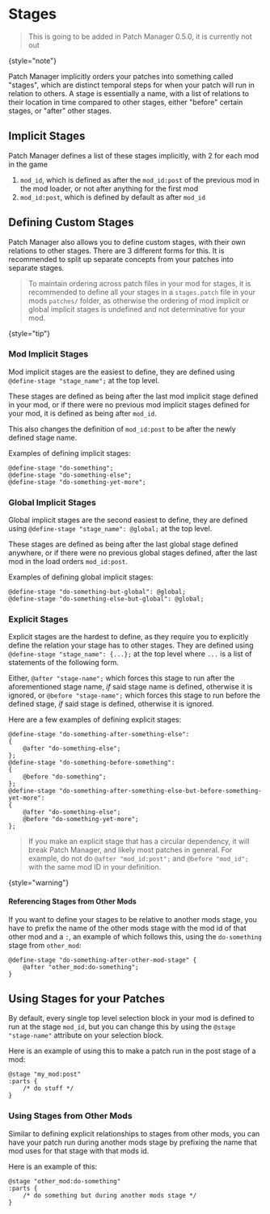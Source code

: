 # Stages
<show-structure for="chapter,procedure" depth="2"/>

> This is going to be added in Patch Manager 0.5.0, it is currently not out
> 
{style="note"}


Patch Manager implicitly orders your patches into something called "stages", which are distinct temporal steps for when
your patch will run in relation to others. A stage is essentially a name, with a list of relations to their location in
time compared to other stages, either "before" certain stages, or "after" other stages.

## Implicit Stages

Patch Manager defines a list of these stages implicitly, with 2 for each mod in the game

1. `mod_id`, which is defined as after the `mod_id:post` of the previous mod in the mod loader, or not after anything for the first mod
2. `mod_id:post`, which is defined by default as after `mod_id`

## Defining Custom Stages

Patch Manager also allows you to define custom stages, with their own relations to other stages. There are 3 different
forms for this. It is recommended to split up separate concepts from your patches into separate stages.

> To maintain ordering across patch files in your mod for stages, it is recommended to define all your stages in a 
> `stages.patch` file in your mods `patches/` folder, as otherwise the ordering of mod implicit or global implicit stages
> is undefined and not determinative for your mod.
> 
{style="tip"}

### Mod Implicit Stages

Mod implicit stages are the easiest to define, they are defined using `@define-stage "stage_name";` at the top level.

These stages are defined as being after the last mod implicit stage defined in your mod, or if there were no previous
mod implicit stages defined for your mod, it is defined as being after `mod_id`.

This also changes the definition of `mod_id:post` to be after the newly defined stage name.

Examples of defining implicit stages:

```
@define-stage "do-something";
@define-stage "do-something-else";
@define-stage "do-something-yet-more";
```

### Global Implicit Stages

Global implicit stages are the second easiest to define, they are defined using `@define-stage "stage_name": @global;`
at the top level.

These stages are defined as being after the last global stage defined anywhere, or if there were no previous global stages
defined, after the last mod in the load orders `mod_id:post`.

Examples of defining global implicit stages:

```
@define-stage "do-something-but-global": @global;
@define-stage "do-something-else-but-global": @global;
```

### Explicit Stages

Explicit stages are the hardest to define, as they require you to explicitly define the relation your stage has to other
stages. They are defined using `@define-stage "stage_name": {...};` at the top level where `...` is a list of statements
of the following form.

Either, `@after "stage-name";` which forces this stage to run after the aforementioned stage name, *if* said stage name 
is defined, otherwise it is ignored, or `@before "stage-name";` which forces this stage to run before the defined
stage, *if* said stage is defined, otherwise it is ignored.

Here are a few examples of defining explicit stages:

```
@define-stage "do-something-after-something-else": 
{
    @after "do-something-else";
};
@define-stage "do-something-before-something":
{
    @before "do-something";
};
@define-stage "do-something-after-something-else-but-before-something-yet-more":
{
    @after "do-something-else";
    @before "do-something-yet-more";
};
```

> If you make an explicit stage that has a circular dependency, it will break Patch Manager, and likely most patches
> in general. For example, do not do `@after "mod_id:post";` and `@before "mod_id";` with the same mod ID in your
> definition.
> 
{style="warning"}

#### Referencing Stages from Other Mods

If you want to define your stages to be relative to another mods stage, you have to prefix the name of the other mods stage
with the mod id of that other mod and a `:`, an example of which follows this, using the `do-something` stage from 
`other_mod`:

```
@define-stage "do-something-after-other-mod-stage" {
    @after "other_mod:do-something";
}
```

## Using Stages for your Patches

By default, every single top level selection block in your mod is defined to run at the stage `mod_id`, but you can change
this by using the `@stage "stage-name"` attribute on your selection block.

Here is an example of using this to make a patch run in the post stage of a mod:

```
@stage "my_mod:post"
:parts {
    /* do stuff */
}
```

### Using Stages from Other Mods

Similar to defining explicit relationships to stages from other mods, you can have your patch run during another mods stage
by prefixing the name that mod uses for that stage with that mods id.

Here is an example of this:

```
@stage "other_mod:do-something"
:parts {
    /* do something but during another mods stage */
}
```